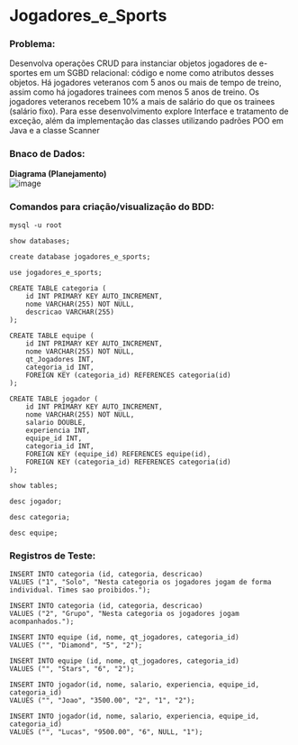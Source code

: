 # Jogadores_e_Sports

### Problema:
<p>
  Desenvolva operações CRUD para instanciar objetos jogadores 
de e-sportes em um SGBD relacional: código e nome como 
atributos desses objetos. Há jogadores veteranos com 5 anos 
ou mais de tempo de treino, assim como há jogadores trainees
com menos 5 anos de treino. Os jogadores veteranos recebem
10% a mais de salário do que os trainees (salário fixo). 
Para esse desenvolvimento explore Interface e tratamento de 
exceção, além da implementação das classes utilizando padrões
POO em Java e a classe Scanner
</p>

### Bnaco de Dados:

<strong>Diagrama (Planejamento)</strong><br>
![image](https://github.com/user-attachments/assets/b54acfd5-9323-40c0-b56b-237b9fc56e12)

### Comandos para criação/visualização do BDD:
```
mysql -u root
```
```
show databases;
```
```
create database jogadores_e_sports;
```
```
use jogadores_e_sports;
```
```
CREATE TABLE categoria (
    id INT PRIMARY KEY AUTO_INCREMENT,
    nome VARCHAR(255) NOT NULL,
    descricao VARCHAR(255)
);

CREATE TABLE equipe (
    id INT PRIMARY KEY AUTO_INCREMENT,
    nome VARCHAR(255) NOT NULL,
    qt_Jogadores INT,
    categoria_id INT,
    FOREIGN KEY (categoria_id) REFERENCES categoria(id)
);

CREATE TABLE jogador (
    id INT PRIMARY KEY AUTO_INCREMENT,
    nome VARCHAR(255) NOT NULL,
    salario DOUBLE,
    experiencia INT,
    equipe_id INT,
    categoria_id INT,
    FOREIGN KEY (equipe_id) REFERENCES equipe(id),
    FOREIGN KEY (categoria_id) REFERENCES categoria(id)
);
```
```
show tables;
```
```
desc jogador;

desc categoria;

desc equipe;
```

### Registros de Teste:
```
INSERT INTO categoria (id, categoria, descricao)
VALUES ("1", "Solo", "Nesta categoria os jogadores jogam de forma individual. Times sao proibidos.");

INSERT INTO categoria (id, categoria, descricao)
VALUES ("2", "Grupo", "Nesta categoria os jogadores jogam acompanhados.");

INSERT INTO equipe (id, nome, qt_jogadores, categoria_id)
VALUES ("", "Diamond", "5", "2");

INSERT INTO equipe (id, nome, qt_jogadores, categoria_id)
VALUES ("", "Stars", "6", "2");

INSERT INTO jogador(id, nome, salario, experiencia, equipe_id, categoria_id)
VALUES ("", "Joao", "3500.00", "2", "1", "2");

INSERT INTO jogador(id, nome, salario, experiencia, equipe_id, categoria_id)
VALUES ("", "Lucas", "9500.00", "6", NULL, "1");
```
